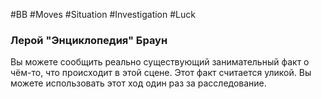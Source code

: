 #BB  #Moves #Situation #Investigation #Luck 
### Лерой "Энциклопедия" Браун
Вы можете сообщить реально существующий  занимательный факт о чём-то, что происходит в этой  сцене. Этот факт считается уликой. Вы можете  использовать этот ход один раз за расследование.